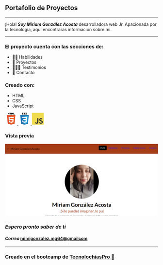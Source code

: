 ## Portafolio de Proyectos
___
¡Hola! ***Soy Miriam González Acosta*** desarrolladora web Jr. Apacionada por la tecnología, aquí encontraras información sobre mi.

___

### El proyecto cuenta con las secciones de:

- 💪🏻 Habilidades 
- 📂 Proyectos 
- 👩🏻‍💻 Testimonios 
- 📩 Contacto 

### Creado con:

- HTML
- CSS
- JavaScript

<a href="https://www.w3.org/html/" target="_blank"> <img src="https://raw.githubusercontent.com/devicons/devicon/master/icons/html5/html5-original-wordmark.svg" alt="html5" width="40" height="40"/> </a> 
<a href="https://www.w3schools.com/css/" target="_blank"> <img src="https://raw.githubusercontent.com/devicons/devicon/master/icons/css3/css3-original-wordmark.svg" alt="css3" width="40" height="40"/> </a> 
<a href="https://developer.mozilla.org/en-US/docs/Web/JavaScript" target="_blank"> <img src="https://raw.githubusercontent.com/devicons/devicon/master/icons/javascript/javascript-original.svg" alt="javascript" width="40" height="40"/> </a>

### Vista previa
![Proyecto](assets/capturaPortafolio.png)

### *Espero pronto saber de ti*
#### *Correo* [mimigonzalez.mg64@gmailcom](mailto:mimigonzalez.mg64@gmailcom)

___
### Creado en el bootcamp de [TecnolochiasPro 💜](https://tecnolochicas.mx/)